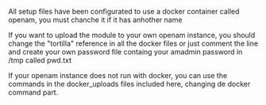 All setup files have been configurated to use a docker container called openam, you must chanche it if it has anhother name

If you want to upload the module to your own openam instance, you should change the "tortilla" reference in all the docker files or just comment the line
and create your own password file containg your amadmin password in /tmp called pwd.txt

If your openam instance does not run with docker, you can use the commands in the docker_uploads files included here, changing de docker command part.
